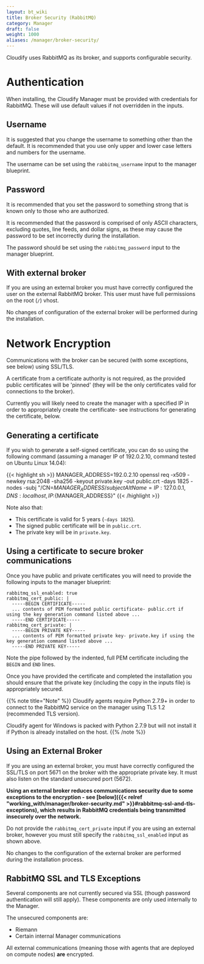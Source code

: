 ```yaml
---
layout: bt_wiki
title: Broker Security (RabbitMQ)
category: Manager
draft: false
weight: 1000
aliases: /manager/broker-security/
---
```


Cloudify uses RabbitMQ as its broker, and supports configurable security.

# Authentication

When installing, the Cloudify Manager must be provided with credentials for RabbitMQ. These will use default values if not overridden in the inputs.

## Username

It is suggested that you change the username to something other than the default. It is recommended that you use only upper and lower case letters and numbers for the username.

The username can be set using the `rabbitmq_username` input to the manager blueprint.

## Password

It is recommended that you set the password to something strong that is known only to those who are authorized.

It is recommended that the password is comprised of only ASCII characters, excluding quotes, line feeds, and dollar signs, as these may cause the password to be set incorrectly during the installation.

The password should be set using the `rabbitmq_password` input to the manager blueprint.

## With external broker

If you are using an external broker you must have correctly configured the user on the external RabbitMQ broker. This user must have full permissions on the root (`/`) vhost.

No changes of configuration of the external broker will be performed during the installation.

# Network Encryption

Communications with the broker can be secured (with some exceptions, see below) using SSL/TLS.

A certificate from a certificate authority is not required, as the provided public certificates will be 'pinned' (they will be the only certificates valid for connections to the broker).

Currently you will likely need to create the manager with a specified IP in order to appropriately create the certificate- see instructions for generating the certificate, below.

## Generating a certificate

If you wish to generate a self-signed certificate, you can do so using the following command (assuming a manager IP of 192.0.2.10, command tested on Ubuntu Linux 14.04):

{{< highlight  sh  >}}
MANAGER_ADDRESS=192.0.2.10
openssl req -x509 -newkey rsa:2048 -sha256 -keyout private.key -out public.crt -days 1825 -nodes -subj "/CN=${MANAGER_ADDRESS} /subjectAltName=IP:127.0.0.1,DNS:localhost,IP:${MANAGER_ADDRESS}"
{{< /highlight >}}

Note also that:

* This certificate is valid for 5 years (`-days 1825`).
* The signed public certificate will be in `public.crt`.
* The private key will be in `private.key`.

## Using a certificate to secure broker communications

Once you have public and private certificates you will need to provide the following inputs to the manager blueprint:

```
rabbitmq_ssl_enabled: true
rabbitmq_cert_public: |
  -----BEGIN CERTIFICATE-----
  ... contents of PEM formatted public certificate- public.crt if using the key generation command listed above ...
  -----END CERTIFICATE-----
rabbitmq_cert_private: |
  -----BEGIN PRIVATE KEY-----
  ... contents of PEM formatted private key- private.key if using the key generation command listed above ...
  -----END PRIVATE KEY-----
```

Note the pipe followed by the indented, full PEM certificate including the `BEGIN` and `END` lines.

Once you have provided the certificate and completed the installation you should ensure that the private key (including the copy in the inputs file) is appropriately secured.

{{% note title="Note" %}}
Cloudify agents require Python 2.7.9+ in order to connect to the RabbitMQ service on the manager using TLS 1.2 (recommended TLS version).

Cloudify agent for Windows is packed with Python 2.7.9 but will not install it if Python is already installed on the host.
{{% /note %}}


## Using an External Broker

If you are using an external broker, you must have correctly configured the SSL/TLS on port 5671 on the broker with the appropriate private key. It must also listen on the standard unsecured port (5672).

**Using an external broker reduces communications security due to some exceptions to the encryption - see [below]({{< relref "working_with/manager/broker-security.md" >}}#rabbitmq-ssl-and-tls-exceptions), which results in RabbitMQ credentials being transmitted insecurely over the network.**

Do not provide the `rabbitmq_cert_private` input if you are using an external broker, however you must still specify the `rabbitmq_ssl_enabled` input as shown above.

No changes to the configuration of the external broker are performed during the installation process.

## RabbitMQ SSL and TLS Exceptions

Several components are not currently secured via SSL (though password authentication will still apply). These components are only used internally to the Manager.

The unsecured components are:

* Riemann
* Certain internal Manager communications

All external communications (meaning those with agents that are deployed on compute nodes) **are** encrypted.
